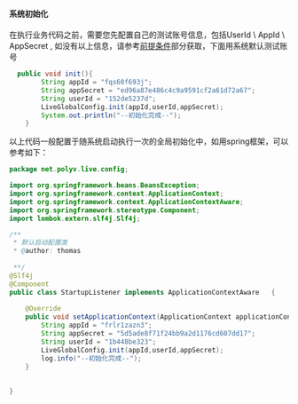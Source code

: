 #### 系统初始化

在执行业务代码之前，需要您先配置自己的测试账号信息，包括UserId \ AppId \ AppSecret , 如没有以上信息，请参考[前提条件](/quick_start?id=前提条件)部分获取，下面用系统默认测试账号

````java
  public void init(){
        String appId = "fqs60f693j";
        String appSecret = "ed96a87e486c4c9a9591cf2a61d72a67";
        String userId = "152de5237d";
        LiveGlobalConfig.init(appId,userId,appSecret);
        System.out.println("--初始化完成--");
    }
````

以上代码一般配置于随系统启动执行一次的全局初始化中，如用spring框架，可以参考如下：

````java
package net.polyv.live.config;

import org.springframework.beans.BeansException;
import org.springframework.context.ApplicationContext;
import org.springframework.context.ApplicationContextAware;
import org.springframework.stereotype.Component;
import lombok.extern.slf4j.Slf4j;

/**
 * 默认启动配置类
 * @author: thomas
 
 **/
@Slf4j
@Component
public class StartupListener implements ApplicationContextAware   {
    
    @Override
    public void setApplicationContext(ApplicationContext applicationContext) throws BeansException {
        String appId = "frlr1zazn3";
        String appSecret = "5d5ade8f71f24bb9a2d1176cd607dd17";
        String userId = "1b448be323";
        LiveGlobalConfig.init(appId,userId,appSecret);
        log.info("--初始化完成--");
    }
    
    
}
````

